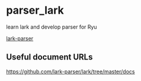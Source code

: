 # parser_lark
learn lark and develop parser for Ryu

[lark-parser](https://github.com/lark-parser/lark)

## Useful document URLs
https://github.com/lark-parser/lark/tree/master/docs
